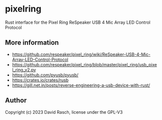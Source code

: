 # pixelring
 Rust interface for the Pixel Ring ReSpeaker USB 4 Mic Array LED Control Protocol
 
## More information

* https://github.com/respeaker/pixel_ring/wiki/ReSpeaker-USB-4-Mic-Array-LED-Control-Protocol
* https://github.com/respeaker/pixel_ring/blob/master/pixel_ring/usb_pixel_ring_v2.py
* https://github.com/pyusb/pyusb/
* https://crates.io/crates/rusb
* https://gill.net.in/posts/reverse-engineering-a-usb-device-with-rust/

## Author

Copyright (c) 2023 David Rasch, license under the GPL-V3
